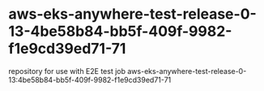 # aws-eks-anywhere-test-release-0-13-4be58b84-bb5f-409f-9982-f1e9cd39ed71-71
repository for use with E2E test job aws-eks-anywhere-test-release-0-13:4be58b84-bb5f-409f-9982-f1e9cd39ed71-71
